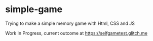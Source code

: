 # simple-game

Trying to make a simple memory game with Html, CSS and JS

Work In Progress, current outcome at https://selfgametest.glitch.me
